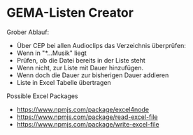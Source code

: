 
# GEMA-Listen Creator

Grober Ablauf:

- Über CEP bei allen Audioclips das Verzeichnis überprüfen:
- Wenn in "*...Musik" liegt
- Prüfen, ob die Datei bereits in der Liste steht
- Wenn nicht, zur Liste mit Dauer hinzufügen.
- Wenn doch die Dauer zur bisherigen Dauer addieren
- Liste in Excel Tabelle übertragen

Possible Excel Packages
- https://www.npmjs.com/package/excel4node
- https://www.npmjs.com/package/read-excel-file
- https://www.npmjs.com/package/write-excel-file

